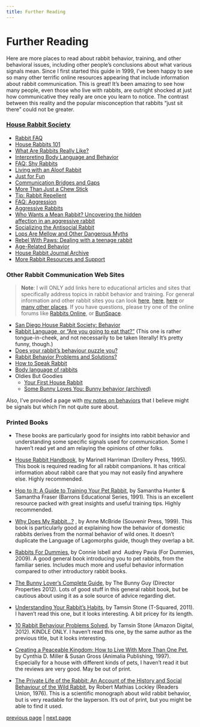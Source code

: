 ```yaml
---
title: Further Reading
---
```


# Further Reading

Here are more places to read about rabbit behavior, training, and other behavioral issues, including other people’s conclusions about what various signals mean. Since I first started this guide in 1999, I’ve been happy to see so many other terrific online resources appearing that include information about rabbit communication. This is great! It’s been amazing to see how many people, even those who live with rabbits, are outright shocked at just how communicative they really are once you learn to notice. The contrast between this reality and the popular misconception that rabbits “just sit there” could not be greater.

### [House Rabbit Society](https://rabbit.org/)

*   [Rabbit FAQ](https://rabbit.org/frequently-asked-questions/)
*   [House Rabbits 101](https://rabbit.org/category/house-rabbits-101/)
*   [What Are Rabbits Really Like?](https://rabbit.org/what-are-rabbits-really-like/)
*   [Interpreting Body Language and Behavior](https://rabbit.org/interpreting-body-language-and-behavior/)
*   [FAQ: Shy Rabbits](https://rabbit.org/faq-shy-rabbits/)
*   [Living with an Aloof Rabbit](https://rabbit.org/life-with-an-aloof-rabbit/)
*   [Just for Fun](https://rabbit.org/just-for-fun/)
*   [Communication Bridges and Gaps](https://rabbit.org/journal/3-2/bridging-com-gaps.html)
*   [More Than Just a Chew Stick](https://rabbit.org/more-than-just-a-chew-stick-2/)
*   [Tip: Rabbit Repellent](https://rabbit.org/rabbit-repellent/)
*   [FAQ: Aggression](https://rabbit.org/faq-aggression/)
*   [Aggressive Rabbits](https://rabbit.org/aggressive-rabbits/)
*   [Who Wants a Mean Rabbit? Uncovering the hidden  
    affection in an aggressive rabbit](https://rabbit.org/who-wants-a-mean-rabbit/)
*   [Socializing the Antisocial Rabbit](https://rabbit.org/socializing-the-antisocial-rabbit/)
*   [Lops Are Mellow and Other Dangerous Myths](https://rabbit.org/lops-are-mellow-and-other-dangerous-myths/)
*   [Rebel With Paws: Dealing with a teenage rabbit](https://rabbit.org/rebel-with-paws/)
*   [Age-Related Behavior](https://rabbit.org/age-related-behavior/)
*   [House Rabbit Journal Archive](https://rabbit.org/faq-shy-rabbits/)
*   [More Rabbit Resources and Support](https://rabbit.org/faq-sources-of-house-rabbit-information-and-support/)

### Other Rabbit Communication Web Sites

> **Note**: I will ONLY add links here to educational articles and sites that specifically address topics in rabbit behavior and training. For general information and other rabbit sites you can look [here](https://rabbit.org/house-rabbit-links-and-other-rabbit-resources/), [here](https://www.rabbitnetwork.org/links.shtml), [here](https://rabbitresource.org/links/) or [many other places](https://letmegooglethat.com/?q=pet+rabbits). If you have questions, please try one of the online forums like [Rabbits Online](https://www.rabbitsonline.net/), or [BunSpace](https://www.bunspace.com/forum/).

*   [San Diego House Rabbit Society: Behavior](https://sandiegorabbits.org/education/category/Rabbit+Behavior)
*   [Rabbit Language, or “Are you going to eat that?”](https://www.cramptonarts.com/rabbits/r_language.html) (This one is rather tongue-in-cheek, and not necessarily to be taken literally! It’s pretty funny, though.)
*   [Does your rabbit’s behaviour puzzle you?](https://www.fuzzy-rabbit.com/behaviourfaq.htm)
*   [Rabbit Behavior Problems and Solutions?](https://rabbitresource.org/rabbit-help/rabbit-behavior-problems-solutions/)
*   [How to Speak Rabbit](https://rabbitresource.org/wp-content/uploads/2021/05/Learn-to-Speak-Rabbit-PDF.pdf)
*   [Body language of rabbits](http://www.bunnyhugga.com/a-to-z/rabbit-behaviour/rabbit-body-language.html)
*   Oldies But Goodies
    *   [Your First House Rabbit](https://hare.as.miami.edu/firstrabbit.html)
    *   [Some Bunny Loves You: Bunny behavior (archived)](https://www.geocities.ws/Petsburgh/1451/behavior2.html)

Also, I’ve provided a page with [my notes on behaviors](./is-that-all-there-is.md "Is That All There Is?") that I believe might be signals but which I’m not quite sure about.

### Printed Books

*   These books are particularly good for insights into rabbit behavior and understanding some specific signals used for communication. Some I haven’t read yet and am relaying the opinions of other folks.

*   [House Rabbit Handbook](https://www.amazon.com/gp/product/0940920123/ref=as_li_tl?ie=UTF8&camp=1789&creative=9325&creativeASIN=0940920123&linkCode=as2&tag=thewholemousecat&linkId=7SQWIC4CN6SL4R6K), by Marinell Harriman (Drollery Press, 1995). This book is required reading for all rabbit companions. It has critical information about rabbit care that you may not easily find anywhere else. Highly recommended.
*   [Hop to It: A Guide to Training Your Pet Rabbit](https://www.amazon.com/gp/product/0812045513/ref=as_li_tl?ie=UTF8&camp=1789&creative=9325&creativeASIN=0812045513&linkCode=as2&tag=thewholemousecat&linkId=SILIXGTLNOLCQ7QE), by Samantha Hunter & Samantha Fraser (Barrons Educational Series, 1991). This is an excellent resource packed with great insights and useful training tips. Highly recommended.
*   [Why Does My Rabbit…?](https://www.amazon.com/gp/product/0285635506/ref=as_li_tl?ie=UTF8&camp=1789&creative=9325&creativeASIN=0285635506&linkCode=as2&tag=thewholemousecat&linkId=5LKBIDH6VKDWJCRH) , by Anne McBride (Souvenir Press, 1999). This book is particularly good at explaining how the behavior of domestic rabbits derives from the normal behavior of wild ones. It doesn’t duplicate the Language of Lagomorphs guide, though they overlap a bit.
*   [Rabbits For Dummies](https://www.amazon.com/gp/product/0470430648/ref=as_li_tl?ie=UTF8&camp=1789&creative=9325&creativeASIN=0470430648&linkCode=as2&tag=thewholemousecat&linkId=IFLMVTV4QA4KPBMU), by Connie Isbell and  Audrey Pavia (For Dummies, 2009). A good general book introducing you to pet rabbits, from the familiar series. Includes much more and useful behavior information compared to other introductory rabbit books.
*   [The Bunny Lover’s Complete Guide](https://www.amazon.com/gp/product/0985003200/ref=as_li_tl?ie=UTF8&camp=1789&creative=9325&creativeASIN=0985003200&linkCode=as2&tag=thewholemousecat&linkId=42FM4W4IDVAMZVFD), by The Bunny Guy (Director Properties 2012). Lots of good stuff in this general rabbit book, but be cautious about using it as a sole source of advice regarding diet.
*   [Understanding Your Rabbit’s Habits](https://www.amazon.com/gp/product/B0089ZLRPA/ref=as_li_tl?ie=UTF8&camp=1789&creative=9325&creativeASIN=B0089ZLRPA&linkCode=as2&tag=thewholemousecat&linkId=BOMDDRWORXTZAVWO), by Tamsin Stone (T-Squared, 2011). I haven’t read this one, but it looks interesting. A bit pricey for its length.
*   [10 Rabbit Behaviour Problems Solved](https://www.amazon.com/gp/product/B009AV4FUQ/ref=as_li_tl?ie=UTF8&camp=1789&creative=9325&creativeASIN=B009AV4FUQ&linkCode=as2&tag=thewholemousecat&linkId=SWMMEZBV65DJ5OC4), by Tamsin Stone (Amazon Digital, 2012). KINDLE ONLY. I haven’t read this one, by the same author as the previous title, but it looks interesting.
*   [Creating a Peaceable Kingdom: How to Live With More Than One Pet](https://www.amazon.com/gp/product/0964941368/ref=as_li_tl?ie=UTF8&camp=1789&creative=9325&creativeASIN=0964941368&linkCode=as2&tag=thewholemousecat&linkId=TUUGXWOABA4MX3OJ), by Cynthia D. Miller & Susan Gross (Animalia Publishing, 1997). Especially for a house with different kinds of pets, I haven’t read it but the reviews are very good. May be out of print.
*   [The Private Life of the Rabbit: An Account of the History and Social Behaviour of the Wild Rabbit](https://www.amazon.com/gp/product/B000OATUGQ/ref=as_li_tl?ie=UTF8&camp=1789&creative=9325&creativeASIN=B000OATUGQ&linkCode=as2&tag=thewholemousecat&linkId=DSKPSQIVU5KTJYQJ), by Robert Mathias Lockley (Readers Union, 1976). This is a scientific monograph about wild rabbit behavior, but is very readable for the layperson. It’s out of print, but you might be able to find it used.

[previous page](./in-the-interest-of-interspecies-and-intraspecies-relations.md "In the Interest of Interspecies and Intraspecies Relations") | [next page](./index.md "Index")
